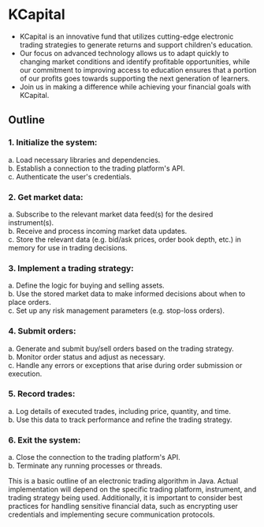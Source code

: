 # KCapital
- KCapital is an innovative fund that utilizes cutting-edge electronic trading strategies to generate returns and support children's education.
- Our focus on advanced technology allows us to adapt quickly to changing market conditions and identify profitable opportunities, while our commitment to improving access to education ensures that a portion of our profits goes towards supporting the next generation of learners. 
- Join us in making a difference while achieving your financial goals with KCapital.

## Outline
### 1. Initialize the system:
a. Load necessary libraries and dependencies.<br/>
b. Establish a connection to the trading platform's API.<br/>
c. Authenticate the user's credentials.<br/>

### 2. Get market data:
a. Subscribe to the relevant market data feed(s) for the desired instrument(s).<br/>
b. Receive and process incoming market data updates.<br/>
c. Store the relevant data (e.g. bid/ask prices, order book depth, etc.) in memory for use in trading decisions.<br/>

### 3. Implement a trading strategy:
a. Define the logic for buying and selling assets.<br/>
b. Use the stored market data to make informed decisions about when to place orders.<br/>
c. Set up any risk management parameters (e.g. stop-loss orders).<br/>

### 4. Submit orders:
a. Generate and submit buy/sell orders based on the trading strategy.<br/>
b. Monitor order status and adjust as necessary.<br/>
c. Handle any errors or exceptions that arise during order submission or execution.<br/>

### 5. Record trades:
a. Log details of executed trades, including price, quantity, and time.<br/>
b. Use this data to track performance and refine the trading strategy.<br/>

### 6. Exit the system:
a. Close the connection to the trading platform's API.<br/>
b. Terminate any running processes or threads.<br/>

This is a basic outline of an electronic trading algorithm in Java. Actual implementation will depend on the specific trading platform, instrument, and trading strategy being used. Additionally, it is important to consider best practices for handling sensitive financial data, such as encrypting user credentials and implementing secure communication protocols.
